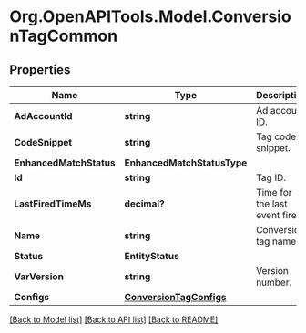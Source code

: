 # Org.OpenAPITools.Model.ConversionTagCommon

## Properties

Name | Type | Description | Notes
------------ | ------------- | ------------- | -------------
**AdAccountId** | **string** | Ad account ID. | [optional] 
**CodeSnippet** | **string** | Tag code snippet. | [optional] 
**EnhancedMatchStatus** | **EnhancedMatchStatusType** |  | [optional] 
**Id** | **string** | Tag ID. | [optional] 
**LastFiredTimeMs** | **decimal?** | Time for the last event fired. | [optional] 
**Name** | **string** | Conversion tag name. | [optional] 
**Status** | **EntityStatus** |  | [optional] 
**VarVersion** | **string** | Version number. | [optional] 
**Configs** | [**ConversionTagConfigs**](ConversionTagConfigs.md) |  | [optional] 

[[Back to Model list]](../README.md#documentation-for-models) [[Back to API list]](../README.md#documentation-for-api-endpoints) [[Back to README]](../README.md)

